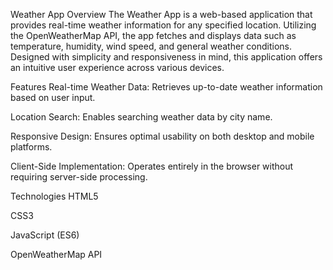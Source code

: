 Weather App
Overview
The Weather App is a web-based application that provides real-time weather information for any specified location. Utilizing the OpenWeatherMap API, the app fetches and displays data such as temperature, humidity, wind speed, and general weather conditions. Designed with simplicity and responsiveness in mind, this application offers an intuitive user experience across various devices.

Features
Real-time Weather Data: Retrieves up-to-date weather information based on user input.

Location Search: Enables searching weather data by city name.

Responsive Design: Ensures optimal usability on both desktop and mobile platforms.

Client-Side Implementation: Operates entirely in the browser without requiring server-side processing.

Technologies
HTML5

CSS3

JavaScript (ES6)

OpenWeatherMap API
